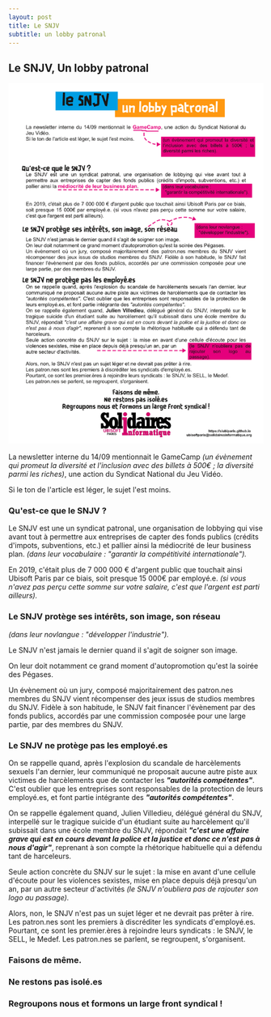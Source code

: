 ```yaml
---
layout: post
title: Le SNJV
subtitle: un lobby patronal
---
```


## Le SNJV, Un lobby patronal

![SIUbiParis](../assets/img/UbisoftParis_Affichage_028.png)

La newsletter interne du 14/09 mentionnait le GameCamp *(un évènement qui promeut la diversité et l'inclusion avec des billets à 500€ ; la diversité parmi les riches)*, une action du Syndicat National du Jeu Vidéo.

Si le ton de l'article est léger, le sujet l'est moins.

### Qu'est-ce que le SNJV ?
Le SNJV est une un syndicat patronal, une organisation de lobbying qui vise avant tout à permettre aux entreprises de capter des fonds publics (crédits d'impots, subventions, etc.) et pallier ainsi la médiocrité de leur business plan. *(dans leur vocabulaire : "garantir la compétitivité internationale").*

En 2019, c'était plus de 7 000 000 € d'argent public que touchait ainsi Ubisoft Paris par ce biais, soit presque 15 000€ par employé.e. *(si vous n'avez pas perçu cette somme sur votre salaire, c'est que l'argent est parti ailleurs).*

### Le SNJV protège ses intérêts, son image, son réseau
*(dans leur novlangue : "développer l'industrie").*

Le SNJV n'est jamais le dernier quand il s'agit de soigner son image.

On leur doit notamment ce grand moment d'autopromotion qu'est la soirée des Pégases. 

Un évènement où un jury, composé majoritairement des patron.nes membres du SNJV vient récompenser des jeux issus de studios membres du SNJV. Fidèle à son habitude, le SNJV fait financer l'évènement par des fonds publics, accordés par une commission composée pour une large partie, par des membres du SNJV.

### Le SNJV ne protège pas les employé.es
On se rappelle quand, après l'explosion du scandale de harcèlements sexuels l'an dernier, leur communiqué ne proposait aucune autre piste aux victimes de harcèlements que de contacter les ***"autorités compétentes"***. C'est oublier que les entreprises sont responsables de la protection de leurs employé.es, et font partie intégrante des ***"autorités compétentes"***.

On se rappelle également quand, Julien Villedieu, délégué général du SNJV, interpellé sur le tragique suicide d'un étudiant suite au harcèlement qu'il subissait dans une école membre du SNJV, répondait ***"c'est une affaire grave qui est en cours devant la police et la justice et donc ce n'est pas à nous d'agir"***, reprenant à son compte la rhétorique habituelle qui a défendu tant de harceleurs.

Seule action concrète du SNJV sur le sujet : la mise en avant d'une cellule d'écoute pour les violences sexistes, mise en place depuis déjà presqu'un an, par un autre secteur d'activités *(le SNJV n'oubliera pas de rajouter son logo au passage).*


Alors, non, le SNJV n'est pas un sujet léger et ne devrait pas prêter à rire.
Les patron.nes sont les premiers à discréditer les syndicats d'employé.es. 
Pourtant, ce sont les premier.ères à rejoindre leurs syndicats : le SNJV, le SELL, le Medef.
Les patron.nes se parlent, se regroupent, s'organisent. 

### **Faisons de même.**
### Ne restons pas isolé.es
### Regroupons nous et formons un large front syndical !


  
